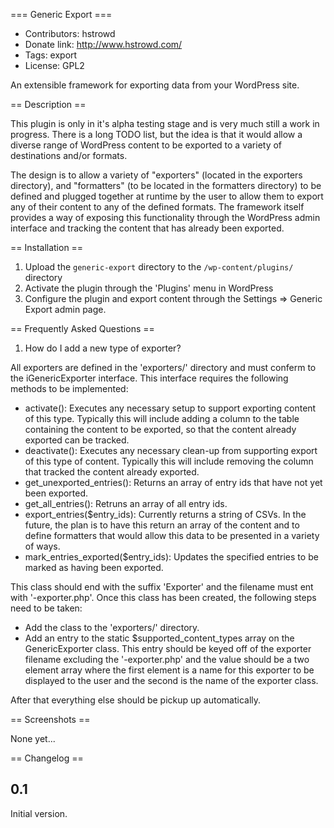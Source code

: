 === Generic Export ===
* Contributors: hstrowd
* Donate link: http://www.hstrowd.com/
* Tags: export
* License: GPL2

An extensible framework for exporting data from your WordPress site.


== Description ==

This plugin is only in it's alpha testing stage and is very much still a work in progress. There is a long TODO list, but the idea is that it would allow a diverse range of WordPress content to be exported to a variety of destinations and/or formats.

The design is to allow a variety of "exporters" (located in the exporters directory), and "formatters" (to be located in the formatters directory) to be defined and plugged together at runtime by the user to allow them to export any of their content to any of the defined formats. The framework itself provides a way of exposing this functionality through the WordPress admin interface and tracking the content that has already been exported.


== Installation ==

1. Upload the `generic-export` directory to the `/wp-content/plugins/` directory
1. Activate the plugin through the 'Plugins' menu in WordPress
1. Configure the plugin and export content through the Settings => Generic Export admin page.


== Frequently Asked Questions ==

1. How do I add a new type of exporter?

All exporters are defined in the 'exporters/' directory and must conferm to the iGenericExporter interface. This interface requires the following methods to be implemented:

* activate(): Executes any necessary setup to support exporting content of this type. Typically this will include adding a column to the table containing the content to be exported, so that the content already exported can be tracked.
* deactivate(): Executes any necessary clean-up from supporting export of this type of content. Typically this will include removing the column that tracked the content already exported.
* get_unexported_entries(): Returns an array of entry ids that have not yet been exported.
* get_all_entries(): Retruns an array of all entry ids.
* export_entries($entry_ids): Currently returns a string of CSVs. In the future, the plan is to have this return an array of the content and to define formatters that would allow this data to be presented in a variety of ways.
* mark_entries_exported($entry_ids): Updates the specified entries to be marked as having been exported.

This class should end with the suffix 'Exporter' and the filename must ent with '-exporter.php'. Once this class has been created, the following steps need to be taken:

* Add the class to the 'exporters/' directory.
* Add an entry to the static $supported_content_types array on the GenericExporter class. This entry should be keyed off of the exporter filename excluding the '-exporter.php' and the value should be a two element array where the first element is a name for this exporter to be displayed to the user and the second is the name of the exporter class.

After that everything else should be pickup up automatically.


== Screenshots ==

None yet...


== Changelog ==

0.1
--------------
Initial version.
